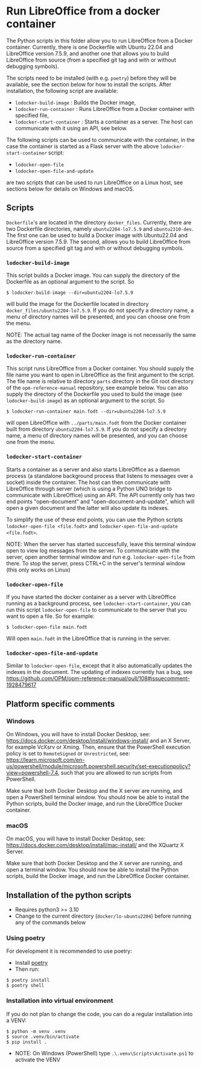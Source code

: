 # Run LibreOffice from a docker container

The Python scripts in this folder allow you to run LibreOffice from a Docker
container. Currently, there is one Dockerfile with Ubuntu 22.04 and
LibreOffice version 7.5.9, and another one that allows you to build LibreOffice from
source (from a specified git tag and with or without debugging symbols).

The scripts need to be installed (with e.g. `poetry`) before they will be available,
see the section below for how to install the scripts. After installation, the following
script are available:

- `lodocker-build-image` : Builds the Docker image,
- `lodocker-run-container` : Runs LibreOffice from a Docker container with specified file,
- `lodocker-start-container` : Starts a container as a server. The host can communicate with
                               it using an API, see below.

The following scripts can be used to communicate with the container, in the case
the container is started as a Flask server with the above `lodocker-start-container` script:

- `lodocker-open-file`
- `lodocker-open-file-and-update`

are two scripts that can be used to run LibreOffice on a
Linux host, see sections below for details on Windows and macOS.

## Scripts

`Dockerfile`'s are located in the directory `docker_files`. Currently, there are two
Dockerfile directories, namely `ubuntu2204-lo7.5.9` and `ubuntu2310-dev`.
The first one can be used to build a Docker image with Ubuntu22.04 and LibreOffice version
7.5.9. The second, allows you to build LibreOffice from source from a specified git tag
and with or without debugging symbols.

### `lodocker-build-image`

This script builds a Docker image. You can supply the directory of the Dockerfile as an
optional argument to the script. So

```
$ lodocker-build-image --dir=ubuntu2204-lo7.5.9
```

will build the image for the Dockerfile located in directory `docker_files/ubuntu2204-lo7.5.9`.
If you do not specify a directory name, a menu of directory names will be presented, and you
can choose one from the menu.

NOTE: The actual tag name of the Docker image is not necessarily the same as the directory name.



### `lodocker-run-container`

This script runs LibreOffice from a Docker container. You should supply the file name you
want to open in LibreOffice as the first argument to the script. The file name is
relative to directory `parts` directory in the Git root directory of the `opm-reference-manual` repository, see example below. You can also supply the
directory of the Dockerfile you used to build the image (see `lodocker-build-image`) as an
optional argument to the script. So

```
$ lodocker-run-container main.fodt --dir=ubuntu2204-lo7.5.9
```

will open LibreOffice with `../parts/main.fodt` from the Docker container built from directory
`ubuntu2204-lo7.5.9`. If you do not specify a directory name, a menu of directory names will
be presented, and you can choose one from the menu.

### `lodocker-start-container`

Starts a container as a server and also starts LibreOffice as a daemon process
(a standalone background process that listens to messages over a socket) inside the container.
The host can then communicate
with LibreOffice through server (which is using a Python UNO bridge to communicate with LibreOffice)
using an API. The API currently only has two
end points "open-document" and "open-document-and-update", which will open a given document
and the latter will also update its indexes.

To simplify the use of these end points, you can use the Python scripts `lodocker-open-file <file.fodt>`
and `lodocker-open-file-and-update <file.fodt>`.

NOTE: When the server has started successfully, leave this terminal window open to view log messages
from the server.
To communicate with the server, open another terminal window and run e.g. `lodocker-open-file` from there.
To stop the server, press CTRL+C in the server's terminal window (this only works on Linux)

### `lodocker-open-file`

If you have started the docker container as a server with LibreOffice running as a background process,
see `lodocker-start-container`, you can run this script `lodocker-open-file` to communicate
to the server that you want to open a file. So for example:

```
$ lodocker-open-file main.fodt
```
Will open `main.fodt` in the LibreOffice that is running in the server.

### `lodocker-open-file-and-update`

Similar to `lodocker-open-file`, except that it also automatically updates the indexes
in the document. The updating of indexes currently has a bug, see
https://github.com/OPM/opm-reference-manual/pull/108#issuecomment-1928479617

## Platform specific comments

### Windows

On Windows, you will have to install Docker Desktop, see: https://docs.docker.com/desktop/install/windows-install/
and an X Server, for example VcXsrv or Xming.
Then, ensure that the PowerShell execution policy is set to `RemoteSigned` or `Unrestricted`, see: https://learn.microsoft.com/en-us/powershell/module/microsoft.powershell.security/set-executionpolicy?view=powershell-7.4,
such that you are allowed to run scripts from PowerShell.

Make sure that both Docker Desktop and the X server are running, and open a PowerShell terminal window.
You should now be able to install the Python scripts, build the Docker image, and run the LibreOffice Docker container.

### macOS

On macOS, you will have to install Docker Desktop, see: https://docs.docker.com/desktop/install/mac-install/
and the XQuartz X Server.

Make sure that both Docker Desktop and the X server are running, and open a terminal window.
You should now be able to install the Python scripts, build the Docker image, and run the LibreOffice Docker container.

## Installation of the python scripts
- Requires python3 >= 3.10
- Change to the current directory (`docker/lo-ubuntu2204`) before running any of the commands below

### Using poetry
For development it is recommended to use poetry:

- Install [poetry](https://python-poetry.org/docs/)
- Then run:
```
$ poetry install
$ poetry shell
```

### Installation into virtual environment
If you do not plan to change the code, you can do a regular installation into a VENV:

```
$ python -m venv .venv
$ source .venv/bin/activate
$ pip install .
```

- NOTE: On Windows (PowerShell) type `.\.venv\Scripts\Activate.ps1` to activate the VENV